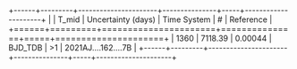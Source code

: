 +------+---------+----------------------+---------------+-----+---------------------+
|      |   T_mid |   Uncertainty (days) | Time System   | #   | Reference           |
+======+=========+======================+===============+=====+=====================+
| 1360 | 7118.39 |              0.00044 | BJD_TDB       | >1  | 2021AJ....162....7B |
+------+---------+----------------------+---------------+-----+---------------------+